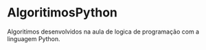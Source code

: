 # AlgoritimosPython

Algoritimos desenvolvidos na aula de logica de programação com a linguagem Python.
